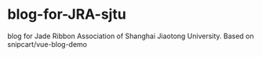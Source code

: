 # blog-for-JRA-sjtu
blog for Jade Ribbon Association of Shanghai Jiaotong University. Based on snipcart/vue-blog-demo
